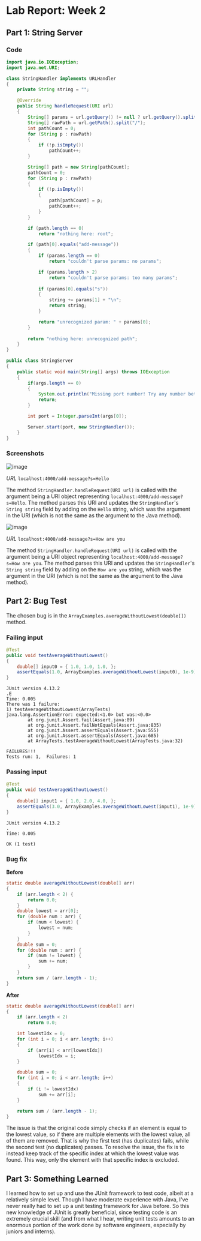 # Lab Report: Week 2

## Part 1: String Server

### Code
```java
import java.io.IOException;
import java.net.URI;

class StringHandler implements URLHandler
{
    private String string = "";

    @Override
    public String handleRequest(URI url)
    {
        String[] params = url.getQuery() != null ? url.getQuery().split("=") : new String[0];
        String[] rawPath = url.getPath().split("/");
        int pathCount = 0;
        for (String p : rawPath)
        {
            if (!p.isEmpty())
                pathCount++;
        }

        String[] path = new String[pathCount];
        pathCount = 0;
        for (String p : rawPath)
        {
            if (!p.isEmpty())
            {
                path[pathCount] = p;
                pathCount++;
            }
        }

        if (path.length == 0)
            return "nothing here: root";

        if (path[0].equals("add-message"))
        {
            if (params.length == 0)
                return "couldn't parse params: no params";

            if (params.length > 2)
                return "couldn't parse params: too many params";
            
            if (params[0].equals("s"))
            {
                string += params[1] + "\n";
                return string;
            }

            return "unrecognized param: " + params[0];
        }
        
        return "nothing here: unrecognized path";
    }
}

public class StringServer
{
    public static void main(String[] args) throws IOException
    {
        if(args.length == 0)
        {
            System.out.println("Missing port number! Try any number between 1024 to 49151");
            return;
        }

        int port = Integer.parseInt(args[0]);

        Server.start(port, new StringHandler());
    }
}
```

### Screenshots
![image](https://user-images.githubusercontent.com/46171121/214736472-9a897ced-74d0-4fda-b87f-08e40944c930.png)

*URL* `localhost:4000/add-message?s=Hello`

The method `StringHandler.handleRequest(URI url)` is called with the argument being a URI object representing `localhost:4000/add-message?s=Hello`. The method parses this URI and updates the `StringHandler`'s `String string` field by adding on the `Hello` string, which was the argument in the URI (which is not the same as the argument to the Java method).

![image](https://user-images.githubusercontent.com/46171121/214736506-d0abdeed-48ff-4e5a-abbc-ecedc1b9c5d9.png)

*URL* `localhost:4000/add-message?s=How are you`

The method `StringHandler.handleRequest(URI url)` is called with the argument being a URI object representing `localhost:4000/add-message?s=How are you`. The method parses this URI and updates the `StringHandler`'s `String string` field by adding on the `How are you` string, which was the argument in the URI (which is not the same as the argument to the Java method).

## Part 2: Bug Test

The chosen bug is in the `ArrayExamples.averageWithoutLowest(double[])` method.

### Failing input
```java
@Test
public void testAverageWithoutLowest()
{
    double[] input0 = { 1.0, 1.0, 1.0, };
    assertEquals(1.0, ArrayExamples.averageWithoutLowest(input0), 1e-9);
}
```

```
JUnit version 4.13.2
.E
Time: 0.005
There was 1 failure:
1) testAverageWithoutLowest(ArrayTests)
java.lang.AssertionError: expected:<1.0> but was:<0.0>
        at org.junit.Assert.fail(Assert.java:89)
        at org.junit.Assert.failNotEquals(Assert.java:835)
        at org.junit.Assert.assertEquals(Assert.java:555)
        at org.junit.Assert.assertEquals(Assert.java:685)
        at ArrayTests.testAverageWithoutLowest(ArrayTests.java:32)

FAILURES!!!
Tests run: 1,  Failures: 1
```

### Passing input
```java
@Test
public void testAverageWithoutLowest()
{
    double[] input1 = { 1.0, 2.0, 4.0, };
    assertEquals(3.0, ArrayExamples.averageWithoutLowest(input1), 1e-9);
}
```

```
JUnit version 4.13.2
.
Time: 0.005

OK (1 test)
```

### Bug fix
**Before**
```java
static double averageWithoutLowest(double[] arr)
{
    if (arr.length < 2) {
        return 0.0;
    }
    double lowest = arr[0];
    for (double num : arr) {
        if (num < lowest) {
            lowest = num;
        }
    }
    double sum = 0;
    for (double num : arr) {
        if (num != lowest) {
            sum += num;
        }
    }
    return sum / (arr.length - 1);
}
```

**After**
```java
static double averageWithoutLowest(double[] arr)
{
    if (arr.length < 2)
        return 0.0;

    int lowestIdx = 0;
    for (int i = 0; i < arr.length; i++)
    {
        if (arr[i] < arr[lowestIdx])
            lowestIdx = i;
    }

    double sum = 0;
    for (int i = 0; i < arr.length; i++)
    {
        if (i != lowestIdx)
            sum += arr[i];
    }

    return sum / (arr.length - 1);
}
```
The issue is that the original code simply checks if an element is equal to the lowest value, so if there are multiple elements with the lowest value, all of them are removed. That is why the first test (has duplicates) fails, while the second test (no duplicates) passes. To resolve the issue, the fix is to instead keep track of the specific index at which the lowest value was found. This way, only the element with that specific index is excluded.

## Part 3: Something Learned
I learned how to set up and use the JUnit framework to test code, albeit at a relatively simple level. Though I have moderate experience with Java, I've never really had to set up a unit testing framework for Java before. So this new knowledge of JUnit is greatly beneficial, since testing code is an extremely crucial skill (and from what I hear, writing unit tests amounts to an enormous portion of the work done by software engineers, especially by juniors and interns).
